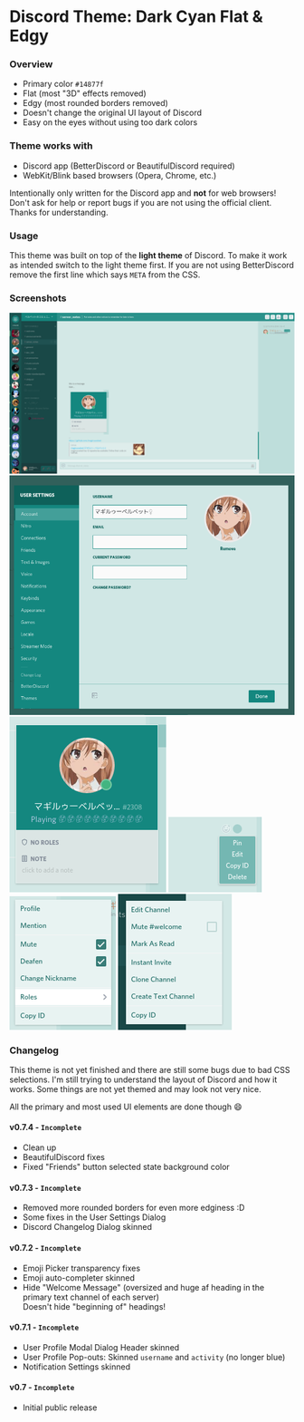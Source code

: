 # Discord Theme: Dark Cyan Flat & Edgy


### Overview

 - Primary color `#14877f`
 - Flat (most "3D" effects removed)
 - Edgy (most rounded borders removed)
 - Doesn't change the original UI layout of Discord
 - Easy on the eyes without using too dark colors


### Theme works with

 - Discord app (BetterDiscord or BeautifulDiscord required)
 - WebKit/Blink based browsers (Opera, Chrome, etc.)

Intentionally only written for the Discord app and **not** for web browsers! Don't ask for help or report bugs if you are not using the official client. Thanks for understanding.


### Usage

This theme was built on top of the **light theme** of Discord. To make it work as intended switch to the light theme first.
If you are not using BetterDiscord remove the first line which says `META` from the CSS.


### Screenshots

![](./screenshots/main-ui.png)
![](./screenshots/user-settings.png)
![](./screenshots/user-popout.png)
![](./screenshots/msg-options.png)
![](./screenshots/context-menu-user.png)
![](./screenshots/context-menu-channel.png)


### Changelog

This theme is not yet finished and there are still some bugs due to bad CSS selections.
I'm still trying to understand the layout of Discord and how it works. Some things are
not yet themed and may look not very nice.

All the primary and most used UI elements are done though :smile:

#### v0.7.4 - `Incomplete`

 - Clean up
 - BeautifulDiscord fixes
 - Fixed "Friends" button selected state background color

#### v0.7.3  - `Incomplete`

 - Removed more rounded borders for even more edginess :D
 - Some fixes in the User Settings Dialog
 - Discord Changelog Dialog skinned

#### v0.7.2 - `Incomplete`

 - Emoji Picker transparency fixes
 - Emoji auto-completer skinned
 - Hide "Welcome Message" (oversized and huge af heading in the primary text channel of each server) <br>
   Doesn't hide "beginning of" headings!

#### v0.7.1 - `Incomplete`

 - User Profile Modal Dialog Header skinned
 - User Profile Pop-outs: Skinned `username` and `activity` (no longer blue)
 - Notification Settings skinned

#### v0.7 - `Incomplete`

 - Initial public release

